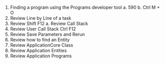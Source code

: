 ﻿1.	Finding a program using the Programs developer tool
a.	590
b.	Ctrl M + O
2.	Review Line by Line of a task
3.	Review Shift F12
a.	Review Call Stack
4.	Review User Call Stack Ctrl F12
5.	Review Save Parameters and Rerun
6.	Review how to find an Entity
7.	Review ApplicationCore Class
8.	Review Application Entities
9.	Review Application Programs
